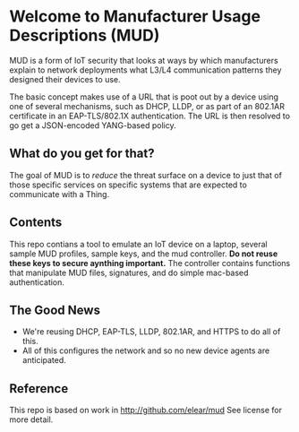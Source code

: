 # Welcome to Manufacturer Usage Descriptions (MUD)

MUD is a form of IoT security that looks at ways by which manufacturers explain to network deployments what L3/L4 communication patterns they designed their devices to use.

The basic concept makes use of a URL that is poot out by a device using one of several mechanisms, such as DHCP, LLDP, or as part of an 802.1AR certificate in an EAP-TLS/802.1X authentication.  The URL is then resolved to go get a JSON-encoded YANG-based policy.

## What do you get for that?

The goal of MUD is to *reduce* the threat surface on a device to just that of those specific services on specific systems that are expected to communicate with a Thing.

## Contents
This repo contians a tool to emulate an IoT device on a laptop, several sample MUD profiles, sample keys, and the mud controller. **Do not reuse these keys to secure aynthing important.**
The controller contains functions that manipulate MUD files, signatures, and do simple mac-based authentication.

## The Good News

 * We're reusing DHCP, EAP-TLS, LLDP, 802.1AR, and HTTPS to do all of this.
 * All of this configures the network and so no new device agents are anticipated.

## Reference
This repo is based on work in http://github.com/elear/mud
See license for more detail.


